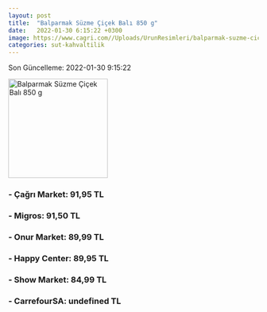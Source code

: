 ```yaml
---
layout: post
title:  "Balparmak Süzme Çiçek Balı 850 g"
date:   2022-01-30 6:15:22 +0300
image: https://www.cagri.com//Uploads/UrunResimleri/balparmak-suzme-cicek-bali-850-gr-b86e.jpg
categories: sut-kahvaltilik
---
```


Son Güncelleme: 2022-01-30 9:15:22

<img src="https://www.cagri.com//Uploads/UrunResimleri/balparmak-suzme-cicek-bali-850-gr-b86e.jpg" width="200" alt="Balparmak Süzme Çiçek Balı 850 g" />


### - Çağrı Market: 91,95 TL

### - Migros: 91,50 TL

### - Onur Market: 89,99 TL

### - Happy Center: 89,95 TL

### - Show Market: 84,99 TL

### - CarrefourSA: undefined TL

